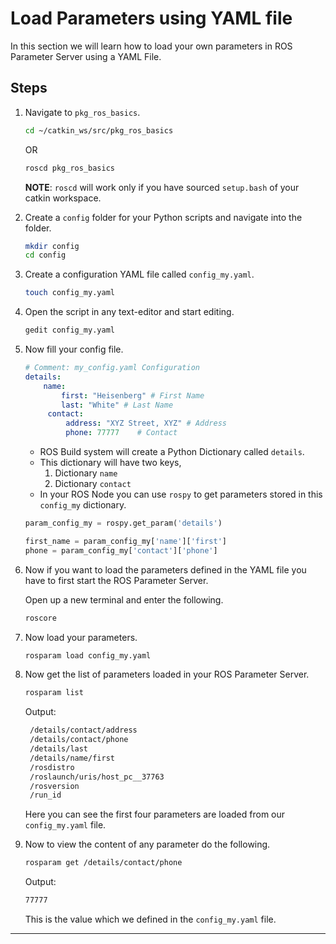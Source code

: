 # Load Parameters using YAML file

In this section we will learn how to load your own parameters in ROS Parameter Server using a YAML File.

## Steps

1. Navigate to `pkg_ros_basics`.
    ```bash
    cd ~/catkin_ws/src/pkg_ros_basics
    ```
    OR
    ```bash
    roscd pkg_ros_basics
    ```
    **NOTE**: `roscd` will work only if you have sourced `setup.bash` of your catkin workspace.

1. Create a `config` folder for your Python scripts and navigate into the folder.
   ```bash
   mkdir config
   cd config
   ```

1. Create a configuration YAML file called `config_my.yaml`.
   ```bash
   touch config_my.yaml
   ```

1. Open the script in any text-editor and start editing.
   ```bash
   gedit config_my.yaml
   ```

1. Now fill your config file.
   ```yaml
   # Comment: my_config.yaml Configuration
   details:
       name:
           first: "Heisenberg" # First Name
           last: "White" # Last Name
        contact:
            address: "XYZ Street, XYZ" # Address
            phone: 77777    # Contact
   ```
   - ROS Build system will create a Python Dictionary called `details`.
   - This dictionary will have two keys,
        1. Dictionary `name`
        2. Dictionary `contact`
    - In your ROS Node you can use `rospy` to get parameters stored in this `config_my` dictionary.
    ```python
    param_config_my = rospy.get_param('details')

    first_name = param_config_my['name']['first']
    phone = param_config_my['contact']['phone']
    ```

1. Now if you want to load the parameters defined in the YAML file you have to first start the ROS Parameter Server.

    Open up a new terminal and enter the following.
    ```bash
    roscore
    ```

1. Now load your parameters.
    ```bash
    rosparam load config_my.yaml
    ```

1. Now get the list of parameters loaded in your ROS Parameter Server.
   ```bash
   rosparam list
   ```
   Output:
   ```bash
    /details/contact/address
    /details/contact/phone
    /details/last
    /details/name/first
    /rosdistro
    /roslaunch/uris/host_pc__37763
    /rosversion
    /run_id
   ```
   Here you can see the first four parameters are loaded from our `config_my.yaml` file.

1. Now to view the content of any parameter do the following.
   ```bash
   rosparam get /details/contact/phone
   ```
   Output:
   ```bash
   77777
   ```
   This is the value which we defined in the `config_my.yaml` file.

---